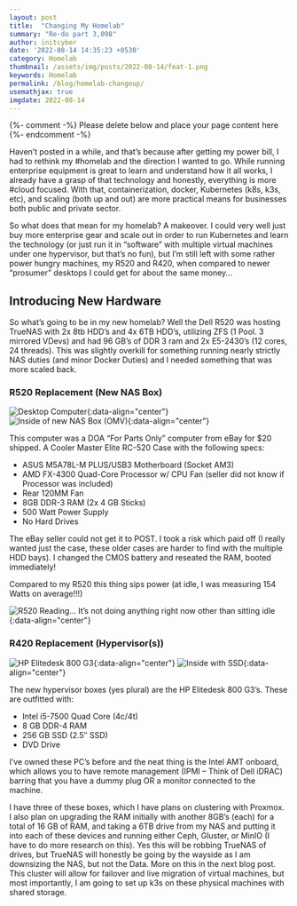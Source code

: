 ```yaml
---
layout: post
title:  "Changing My Homelab"
summary: "Re-do part 3,098"
author: initcyber
date: '2022-08-14 14:35:23 +0530'
category: Homelab
thumbnail: /assets/img/posts/2022-08-14/feat-1.png
keywords: Homelab
permalink: /blog/homelab-changeup/
usemathjax: true
imgdate: 2022-08-14
---
```


{%- comment -%} Please delete below and place your page content here {%- endcomment -%}

Haven’t posted in a while, and that’s because after getting my power bill, I had to rethink my #homelab and the direction I wanted to go. While running enterprise equipment is great to learn and understand how it all works, I already have a grasp of that technology and honestly, everything is more #cloud focused. With that, containerization, docker, Kubernetes (k8s, k3s, etc), and scaling (both up and out) are more practical means for businesses both public and private sector.

So what does that mean for my homelab? A makeover. I could very well just buy more enterprise gear and scale out in order to run Kubernetes and learn the technology (or just run it in “software” with multiple virtual machines under one hypervisor, but that’s no fun), but I’m still left with some rather power hungry machines, my R520 and R420, when compared to newer “prosumer” desktops I could get for about the same money…

## Introducing New Hardware
So what’s going to be in my new homelab? Well the Dell R520 was hosting TrueNAS with 2x 8tb HDD’s and 4x 6TB HDD’s, utilizing ZFS (1 Pool. 3 mirrored VDevs) and had 96 GB’s of DDR 3 ram and 2x E5-2430’s (12 cores, 24 threads). This was slightly overkill for something running nearly strictly NAS duties (and minor Docker Duties) and I needed something that was more scaled back.
### R520 Replacement (New NAS Box)
![Desktop Computer](/assets/img/posts/{{page.imgdate}}/2.png){:data-align="center"}
![Inside of new NAS Box (OMV)](/assets/img/posts/{{page.imgdate}}/3.png){:data-align="center"}

This computer was a DOA “For Parts Only” computer from eBay for $20 shipped. A Cooler Master Elite RC-520 Case with the following specs:

- ASUS M5A78L-M PLUS/USB3 Motherboard (Socket AM3)
- AMD FX-4300 Quad-Core Processor w/ CPU Fan (seller did not know if Processor was included)
- Rear 120MM Fan
- 8GB DDR-3 RAM (2x 4 GB Sticks)
- 500 Watt Power Supply
- No Hard Drives

The eBay seller could not get it to POST. I took a risk which paid off (I really wanted just the case, these older cases are harder to find with the multiple HDD bays). I changed the CMOS battery and reseated the RAM, booted immediately!

Compared to my R520 this thing sips power (at idle, I was measuring 154 Watts on average!!!)

![R520 Reading… It’s not doing anything right now other than sitting idle](/assets/img/posts/{{page.imgdate}}/4.png){:data-align="center"}

### R420 Replacement (Hypervisor(s))
![HP Elitedesk 800 G3](/assets/img/posts/{{page.imgdate}}/5.png){:data-align="center"}
![Inside with SSD](/assets/img/posts/{{page.imgdate}}/6.png){:data-align="center"}

The new hypervisor boxes (yes plural) are the HP Elitedesk 800 G3’s. These are outfitted with:

- Intel i5-7500 Quad Core (4c/4t)
- 8 GB DDR-4 RAM
- 256 GB SSD (2.5″ SSD)
- DVD Drive

I’ve owned these PC’s before and the neat thing is the Intel AMT onboard, which allows you to have remote management (IPMI – Think of Dell iDRAC) barring that you have a dummy plug OR a monitor connected to the machine.

I have three of these boxes, which I have plans on clustering with Proxmox. I also plan on upgrading the RAM initially with another 8GB’s (each) for a total of 16 GB of RAM, and taking a 6TB drive from my NAS and putting it into each of these devices and running either Ceph, Gluster, or MinIO (I have to do more research on this). Yes this will be robbing TrueNAS of drives, but TrueNAS will honestly be going by the wayside as I am downsizing the NAS, but not the Data. More on this in the next blog post. This cluster will allow for failover and live migration of virtual machines, but most importantly, I am going to set up k3s on these physical machines with shared storage.
